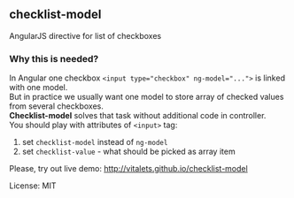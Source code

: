 ## checklist-model
AngularJS directive for list of checkboxes

### Why this is needed?  
In Angular one checkbox `<input type="checkbox" ng-model="...">` is linked 
with one model.  
But in practice we usually want one model to store array of checked values 
from several checkboxes.  
**Checklist-model** solves that task without additional code in controller.   
You should play with attributes of `<input>` tag:
  
1. set `checklist-model` instead of `ng-model`
2. set `checklist-value` - what should be picked as array item  

Please, try out live demo: http://vitalets.github.io/checklist-model

License: MIT 